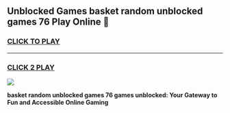 
## Unblocked Games basket random unblocked games 76 Play Online 👋
<h3>
<a href="https://news.freeplayer.one?title=basket_random_unblocked_games_76&ref=17F">CLICK TO PLAY</a></h3>
<hr>

<h3>
<a href="https://news.freeplayer.one?title=basket_random_unblocked_games_76&ref=17F">CLICK 2 PLAY</a>
  
</h3>

<a href="https://news.freeplayer.one?title=basket_random_unblocked_games_76&ref=17F/"><img src="https://clearcache.store/games.png"></a>


**basket random unblocked games 76 games unblocked: Your Gateway to Fun and Accessible Online Gaming**
